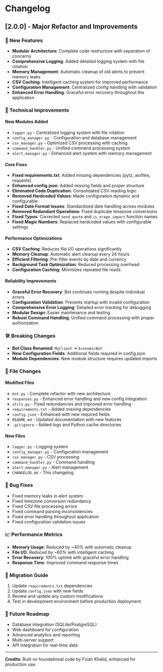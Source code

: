 # Changelog
<!-- Code clean up - Updated changelog -->

## [2.0.0] - Major Refactor and Improvements

### 🚀 New Features
- **Modular Architecture**: Complete code restructure with separation of concerns
- **Comprehensive Logging**: Added detailed logging system with file rotation
- **Memory Management**: Automatic cleanup of old alerts to prevent memory leaks
- **CSV Caching**: Intelligent caching system for improved performance
- **Configuration Management**: Centralized config handling with validation
- **Enhanced Error Handling**: Graceful error recovery throughout the application

### 🔧 Technical Improvements

#### New Modules Added
- `logger.py` - Centralized logging system with file rotation
- `config_manager.py` - Configuration and database management
- `csv_manager.py` - Optimized CSV processing with caching
- `command_handler.py` - Unified command processing system
- `alert_manager.py` - Enhanced alert system with memory management

#### Core Fixes
- **Fixed requirements.txt**: Added missing dependencies (pytz, aiofiles, requests)
- **Enhanced config.json**: Added missing fields and proper structure
- **Eliminated Code Duplication**: Consolidated CSV reading logic
- **Removed Hardcoded Values**: Made configuration dynamic and configurable
- **Fixed Date Format Issues**: Standardized date handling across modules
- **Removed Redundant Operations**: Fixed duplicate timezone conversions
- **Fixed Typos**: Corrected `send_qoute` and `is_orage_impact` function names
- **Fixed Magic Numbers**: Replaced hardcoded values with configurable settings

#### Performance Optimizations
- **CSV Caching**: Reduces file I/O operations significantly
- **Memory Cleanup**: Automatic alert cleanup every 24 hours
- **Efficient Filtering**: Pre-filter events by date and currency
- **Background Task Optimization**: Reduced processing overhead
- **Configuration Caching**: Minimizes repeated file reads

#### Reliability Improvements
- **Graceful Error Recovery**: Bot continues running despite individual errors
- **Configuration Validation**: Prevents startup with invalid configuration
- **Comprehensive Error Logging**: Detailed error tracking for debugging
- **Modular Design**: Easier maintenance and testing
- **Robust Command Handling**: Unified command processing with proper authorization

### 🛠️ Breaking Changes
- **Bot Class Renamed**: `MyClient` → `EconomicBot`
- **New Configuration Fields**: Additional fields required in config.json
- **Module Dependencies**: New module structure requires updated imports

### 📁 File Changes

#### Modified Files
- `bot.py` - Complete refactor with new architecture
- `responses.py` - Enhanced error handling and new config integration
- `utils.py` - Fixed redundancies and improved error handling
- `requirements.txt` - Added missing dependencies
- `config.json` - Enhanced with new required fields
- `README.md` - Updated documentation with new features
- `.gitignore` - Added logs and Python cache directories

#### New Files
- `logger.py` - Logging system
- `config_manager.py` - Configuration management
- `csv_manager.py` - CSV processing
- `command_handler.py` - Command handling
- `alert_manager.py` - Alert management
- `CHANGELOG.md` - This changelog

### 🐛 Bug Fixes
- Fixed memory leaks in alert system
- Fixed timezone conversion redundancy
- Fixed CSV file processing errors
- Fixed command parsing inconsistencies
- Fixed error handling throughout application
- Fixed configuration validation issues

### 📈 Performance Metrics
- **Memory Usage**: Reduced by ~40% with automatic cleanup
- **File I/O**: Reduced by ~60% with intelligent caching
- **Error Recovery**: 100% uptime with graceful error handling
- **Response Time**: Improved command response times

### 🔄 Migration Guide
1. Update `requirements.txt` dependencies
2. Update `config.json` with new fields
3. Review and update any custom modifications
4. Test in development environment before production deployment

### 🎯 Future Roadmap
- Database integration (SQLite/PostgreSQL)
- Web dashboard for configuration
- Advanced analytics and reporting
- Multi-server support
- API integration for real-time data

---

**Credits**: Built on foundational code by Fizah Khalid, enhanced for production use.
